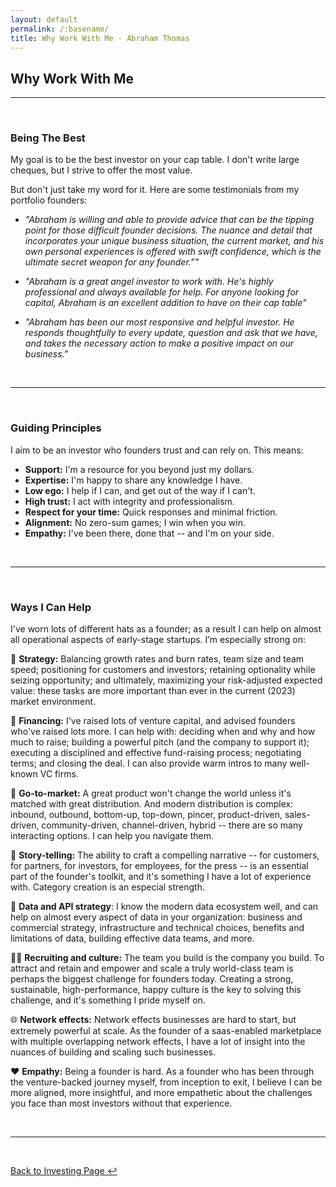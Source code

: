 ```yaml
---
layout: default
permalink: /:basename/
title: Why Work With Me · Abraham Thomas
---
```


## Why Work With Me

----

<br/> 

### Being The Best

My goal is to be the best investor on your cap table.  I don't write large cheques, but I strive to offer the most value.

But don't just take my word for it.  Here are some testimonials from my portfolio founders:

* *"Abraham is willing and able to provide advice that can be the tipping point for those difficult founder decisions. The nuance and detail that incorporates your unique business situation, the current market, and his own personal experiences is offered with swift confidence, which is the ultimate secret weapon for any founder.”"*

* *"Abraham is a great angel investor to work with. He's highly professional and always available for help. For anyone looking for capital, Abraham is an excellent addition to have on their cap table"*

* *"Abraham has been our most responsive and helpful investor. He responds thoughtfully to every update, question and ask that we have, and takes the necessary action to make a positive impact on our business."*

<br/>

----

<br/>

### Guiding Principles

I aim to be an investor who founders trust and can rely on.  This means:

* **Support:** I'm a resource for you beyond just my dollars.
* **Expertise:** I'm happy to share any knowledge I have.  
* **Low ego:** I help if I can, and get out of the way if I can't.  
* **High trust:** I act with integrity and professionalism.  
* **Respect for your time:** Quick responses and minimal friction.
* **Alignment:** No zero-sum games; I win when you win.  
* **Empathy:** I've been there, done that -- and I'm on your side.


<br/>

----

<br/>

### Ways I Can Help

I've worn lots of different hats as a founder; as a result I can help on almost all operational aspects of early-stage startups. I’m especially strong on:  

🧩 **Strategy:** Balancing growth rates and burn rates, team size and team speed; positioning for customers and investors; retaining optionality while seizing opportunity; and ultimately, maximizing your risk-adjusted expected value: these tasks are more important than ever in the current (2023) market environment.  

💸 **Financing:** I've raised lots of venture capital, and advised founders who've raised lots more. I can help with: deciding when and why and how much to raise; building a powerful pitch (and the company to support it); executing a disciplined and effective fund-raising process; negotiating terms; and closing the deal.  I can also provide warm intros to many well-known VC firms.

🌻 **Go-to-market:** A great product won't change the world unless it's matched with great distribution. And modern distribution is complex: inbound, outbound, bottom-up, top-down, pincer, product-driven, sales-driven, community-driven, channel-driven, hybrid -- there are so many interacting options. I can help you navigate them.

📝 **Story-telling:** The ability to craft a compelling narrative -- for customers, for partners, for investors, for employees, for the press -- is an essential part of the founder's toolkit, and it's something I have a lot of experience with.  Category creation is an especial strength.

💽 **Data and API strategy**: I know the modern data ecosystem well, and can help on almost every aspect of data in your organization: business and commercial strategy, infrastructure and technical choices, benefits and limitations of data, building effective data teams, and more.

👩‍💻 **Recruiting and culture:** The team you build is the company you build. To attract and retain and empower and scale a truly world-class team is perhaps the biggest challenge for founders today. Creating a strong, sustainable, high-performance, happy culture is the key to solving this challenge, and it's something I pride myself on.

🌐 **Network effects:** Network effects businesses are hard to start, but extremely powerful at scale.  As the founder of a saas-enabled marketplace with multiple overlapping network effects, I have a lot of insight into the nuances of building and scaling such businesses.

<!--🤝 **Resources and community:** I write regular memos for my portfolio founders, covering important market and macro trends, tactical and strategic advice, functional tips, and more.  My founders also form a supportive and friendly community that I foster.-->

❤️ **Empathy:** Being a founder is hard. As a founder who has been through the venture-backed journey myself, from inception to exit, I believe I can be more aligned, more insightful, and more empathetic about the challenges you face than most investors without that experience.

<br/>

----

<br/>

[Back to Investing Page ↩](/investing)


<!--

### Ways I Help

🤝 **Networks:** I can help with introductions and references for potential customers, partners, job candidates, expert operators, and down-stream investors including warm intros to many well-known VC firms.

🧠 **Knowledge:** There are a few topics that I have specific deep expertise in: data & API business models; data science & data engineering; capital markets & B2B fintech; starting & scaling network-effects businesses; and building successful data-centric organizations.

🔧 **Execution:** I can help tactically on almost all operational aspects of early-stage startups: product & engineering; sales & marketing; culture & team-building; go-to-market strategy; narrative creation & positioning; and fund-raising.



<br/>

----

<br/>

-->

